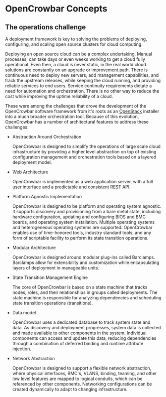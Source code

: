 # OpenCrowbar Concepts

## The operations challenge

A deployment framework is key to solving the problems of deploying, configuring, and scaling open source clusters for cloud computing.

Deploying an open source cloud can be a complex undertaking. Manual processes, can take days or even weeks working to get a cloud fully operational. Even then, a cloud is never static, in the real world cloud solutions are constantly on an upgrade or improvement path. There is continuous need to deploy new servers, add management capabilities, and track the upstream releases, while keeping the cloud running, and providing reliable services to end users. Service continuity requirements dictate a need for automation and orchestration.  There is no other way to reduce the cost while improving the uptime reliability of a cloud.

These were among the challenges that drove the development of the OpenCrowbar software framework from it's roots as an [OpenStack](http://OpenStack.org) installer into a much broader orchestration tool.  Because of this evolution, OpenCrowbar has a number of architectural features to address these challenges:

* Abstraction Around Orchestration

    OpenCrowbar is designed to simplify the operations of large scale cloud
    infrastructure by providing a higher level abstraction on top of
    existing configuration management and orchestration tools based on
    a layered deployment model.

* Web Architecture

    OpenCrowbar is implemented as a web application server, with a full user
    interface and a predictable and consistent REST API.

* Platform Agnostic Implementation

    OpenCrowbar is designed to be platform and operating system agnostic.
    It supports discovery and provisioning from a bare metal state,
    including hardware configuration, updating and configuring BIOS and
    BMC boards, and operating system installation. Multiple operating
    systems and heterogeneous operating systems are supported. OpenCrowbar
    enables use of time-honored tools, industry standard tools, and any
    form of scriptable facility to perform its state transition operations.

* Modular Architecture

    OpenCrowbar is designed around modular plug-ins called Barclamps. 
    Barclamps allow for extensibility and customization while encapsulating
    layers of deployment in manageable units.

* State Transition Management Engine

    The core of OpenCrowbar is based on a state machine that tracks nodes,
    roles, and their relationships in groups called deployments. The
    state machine is responsible for analyzing dependencies and scheduling
    state transition operations (transitions).

* Data model 

    OpenCrowbar uses a dedicated database to track system state and data.
    As discovery and deployment progresses, system data is collected
    and made available to other components in the system.  Individual
    components can access and update this data, reducing dependencies
    through a combination of deferred binding and runtime attribute
    injection.

* Network Abstraction

    OpenCrowbar is designed to support a flexible network abstraction,
    where physical interfaces, BMC's, VLANS, binding, teaming, and other low level
    features are mapped to logical conduits, which can be referenced by other
    components.  Networking configurations can be created dynamically to adapt
    to changing infrastructure.
                     
